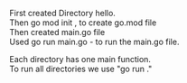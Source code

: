 First created Directory hello.\
Then go mod init , to create go.mod file\
Then created main.go file\
Used go run main.go - to run the main.go file.

Each directory has one main function.\
To run all directories we use "go run ."